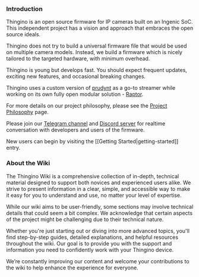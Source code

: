 ### Introduction

Thingino is an open source firmware for IP cameras built on an Ingenic SoC.
This independent project has a vision and approach that embraces the open source ideals.  

Thingino does not try to build a universal firmware file that would be used on multiple camera models.
Instead, we build a firmware which is nicely tailored to the targeted hardware, with minimum overhead.

Thingino is young but develops fast. You should expect frequent updates, exciting new features, and occasional breaking changes.

Thingino uses a custom version of [prudynt][1] as a go-to streamer while working on its own fully open modular solution - [Raptor][2].

For more details on our project philosophy, please see the [Project Philosophy](https://github.com/themactep/thingino-firmware/wiki/Project-Philosophy) page.

Please join our [Telegram channel][3] and [Discord server][4] for realtime conversation with developers and users of the firmware. 

New users can begin by visiting the [[Getting Started|getting-started]] entry.  

### About the Wiki

The Thingino Wiki is a comprehensive collection of in-depth, technical material designed to support both novices and experienced users alike. We strive to present information in a clear, simple, and accessible way to make it easy for you to understand and use, no matter your level of expertise.

While our wiki aims to be user-friendly, some sections may involve technical details that could seem a bit complex. We acknowledge that certain aspects of the project might be challenging due to their technical nature.

Whether you're just starting out or diving into more advanced topics, you'll find step-by-step guides, detailed explanations, and helpful resources throughout the wiki. Our goal is to provide you with the support and information you need to confidently work with your Thingino device.

We’re constantly improving our content and welcome your contributions to the wiki to help enhance the experience for everyone.

[1]: https://github.com/gtxaspec/prudynt-t
[2]: https://github.com/gtxaspec/raptor
[3]: https://t.me/thingino
[4]: https://discord.gg/gFc9jR2eXV

